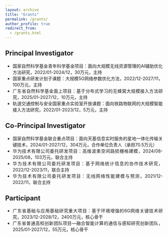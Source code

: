 ```yaml
---
layout: archive
title: "Grants"
permalink: /grants/
author_profile: true
redirect_from: 
  - /grants.html
---
```


Principal Investigator
-----
<ul style="text-align: justify">
<li>国家自然科学基金青年科学基金项目：面向大规模无线资源管理的AI辅助优化方法研究，2022/01-2024/12，30万元，主持</li>
<li>国家重点研发计划子课题：大规模5G网络参数优化方法，2022/12-2027/11，100万元，主持</li>
<li>广东省自然科学基金面上项目：基于分布式学习的无蜂窝大规模接入方法研究，2025/01-2027/12，10万元，主持</li>
<li>轨道交通控制与安全国家重点实验室开放课题：面向铁路物联网的大规模智能接入方法研究，2022/01-2023/12，5万元，主持</li>
</ul>

Co-Principal Investigator
------
<ul style="text-align: justify">
<li>国家自然科学基金联合重点项目：面向天基信息实时服务的星地一体化传输关键技术，2024/01-2027/12，304万元，合作单位负责人（承担70.5万元）</li>
<li>华为技术有限公司委托研发项目：高维波束空间路损栅格建模，2024/08-2025/08，103万元，联合主持</li>
<li>华为技术有限公司委托研发项目：基于网络统计信息的协作技术研究，2022/12-2023/11，联合主持</li>
<li>华为技术有限公司委托研发项目：无线网络性能建模与预测，2021/12-2022/11，联合主持</li>
</ul>

Participant
------
<ul style="text-align: justify">
<li>广东省基础与应用基础研究重大项目：基于环境增强的6G网络关键技术研究，2023/12-2028/12，2400万元，核心骨干</li>
<li>广东省普通高校创新团队项目—融合智能计算的通信与感知研究创新团队，2025/01-2027/12，55万元，核心骨干</li>
</ul>

